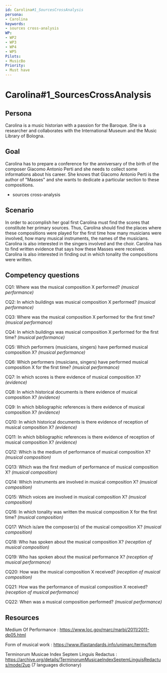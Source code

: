 ```yaml
---
id: Carolina#1_SourcesCrossAnalysis
persona: 
- Carolina
keywords: 
- sources cross-analysis
WP:
- WP2
- WP3
- WP4
- WP5
Pilots:
- MusicBo
Priority:
- Must have
---
```

# Carolina#1_SourcesCrossAnalysis

## Persona
Carolina is a music historian with a passion for the Baroque. She is a researcher and collaborates with the International Museum and the Music Library of Bologna. 

## Goal
Carolina has to prepare a conference for the anniversary of the birth of the composer Giacomo Antonio Perti  and she needs to collect some informations about his career. She knows that Giacomo Antonio Perti is the author of "Masses" and she wants to dedicate a particular section to these compositions.
- sources cross-analysis

## Scenario  
In order to accomplish her goal first Carolina must find the scores that constitute her primary sources. Thus, Carolina should find the places where these compositions were played for the first time how many musicians were involved, how many musical instruments, the names of the musicians. Carolina is also interested in the singers involved and the choir. Carolina has to find written evidence that says how these Masses were received. Carolina is also interested in finding out in which tonality the compositions were written.

## Competency questions 

CQ1: Where was the musical composition X performed? *(musical performance)*

CQ2: In which buildings was musical composition X performed? *(musical performance)*

CQ3: Where was the musical composition X performed for the first time? *(musical performance)*

CQ4: In which buildings was musical composition X performed for the first time? *(musical performance)*

CQ5: Which performers (musicians, singers) have performed musical composition X? *(musical performance)*

CQ6: Which performers (musicians, singers) have performed musical composition X for the first time? *(musical performance)*

CQ7: In which scores is there evidence of musical composition X? *(evidence)*

CQ8: In which historical documents is there evidence of musical composition X? *(evidence)*

CQ9: In which bibliographic references is there evidence of musical composition X? *(evidence)*

CQ10: In which historical documents is there evidence of reception of musical composition X? *(evidence)*

CQ11: In which bibliographic references is there evidence of reception of musical composition X? *(evidence)*

CQ12: Which is the medium of performance of musical composition X? *(musical composition)*

CQ13: Which was the first medium of performance of musical composition X? *(musical composition)*

CQ14: Which instruments are involved in musical composition X? *(musical composition)*

CQ15: Which voices are involved in musical composition X? *(musical composition)*
 
CQ16: In which tonality was written the musical composition X for the first time? *(musical composition)*

CQ17: Which is/are the composer(s) of the musical composition X? *(musical composition)*

CQ18: Who has spoken about the musical composition X? *(reception of musical composition)*

CQ19: Who has spoken about the musical performance X? *(reception of musical performance)*

CQ20: How was the musical composition X received? *(reception of musical composition)*

CQ21: How was the performance of musical composition X received? *(reception of musical performance)*

CQ22: When was a musical composition performed? *(musical performance)*


## Resources

Medium Of Performance : https://www.loc.gov/marc/marbi/2011/2011-dp05.html

Form of musical work : https://www.iflastandards.info/unimarc/terms/fom

Terminorum Musicae Index Septem Linguis Redactus : https://archive.org/details/TerminorumMusicaeIndexSeptemLinguisRedactus/mode/2up (7 languages dictionary)
